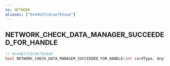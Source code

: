 ```yaml
---
ns: NETWORK
aliases: ["0x44b37cdcae765aae"]
---
```

## NETWORK_CHECK_DATA_MANAGER_SUCCEEDED_FOR_HANDLE

```c
// 0x44B37CDCAE765AAE
bool NETWORK_CHECK_DATA_MANAGER_SUCCEEDED_FOR_HANDLE(int cardType, Any* gamerHandle);
```
